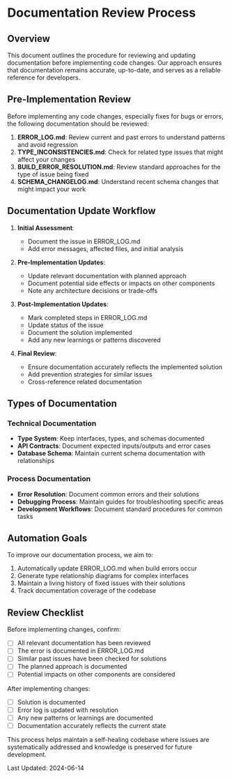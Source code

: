 
# Documentation Review Process

## Overview

This document outlines the procedure for reviewing and updating documentation before implementing code changes. Our approach ensures that documentation remains accurate, up-to-date, and serves as a reliable reference for developers.

## Pre-Implementation Review

Before implementing any code changes, especially fixes for bugs or errors, the following documentation should be reviewed:

1. **ERROR_LOG.md**: Review current and past errors to understand patterns and avoid regression
2. **TYPE_INCONSISTENCIES.md**: Check for related type issues that might affect your changes
3. **BUILD_ERROR_RESOLUTION.md**: Review standard approaches for the type of issue being fixed
4. **SCHEMA_CHANGELOG.md**: Understand recent schema changes that might impact your work

## Documentation Update Workflow

1. **Initial Assessment**:
   - Document the issue in ERROR_LOG.md
   - Add error messages, affected files, and initial analysis

2. **Pre-Implementation Updates**:
   - Update relevant documentation with planned approach
   - Document potential side effects or impacts on other components
   - Note any architecture decisions or trade-offs

3. **Post-Implementation Updates**:
   - Mark completed steps in ERROR_LOG.md
   - Update status of the issue
   - Document the solution implemented
   - Add any new learnings or patterns discovered

4. **Final Review**:
   - Ensure documentation accurately reflects the implemented solution
   - Add prevention strategies for similar issues
   - Cross-reference related documentation

## Types of Documentation

### Technical Documentation

- **Type System**: Keep interfaces, types, and schemas documented
- **API Contracts**: Document expected inputs/outputs and error cases
- **Database Schema**: Maintain current schema documentation with relationships

### Process Documentation

- **Error Resolution**: Document common errors and their solutions
- **Debugging Process**: Maintain guides for troubleshooting specific areas
- **Development Workflows**: Document standard procedures for common tasks

## Automation Goals

To improve our documentation process, we aim to:

1. Automatically update ERROR_LOG.md when build errors occur
2. Generate type relationship diagrams for complex interfaces
3. Maintain a living history of fixed issues with their solutions
4. Track documentation coverage of the codebase

## Review Checklist

Before implementing changes, confirm:

- [ ] All relevant documentation has been reviewed
- [ ] The error is documented in ERROR_LOG.md
- [ ] Similar past issues have been checked for solutions
- [ ] The planned approach is documented
- [ ] Potential impacts on other components are considered

After implementing changes:

- [ ] Solution is documented
- [ ] Error log is updated with resolution
- [ ] Any new patterns or learnings are documented
- [ ] Documentation accurately reflects the current state

This process helps maintain a self-healing codebase where issues are systematically addressed and knowledge is preserved for future development.

Last Updated: 2024-06-14
